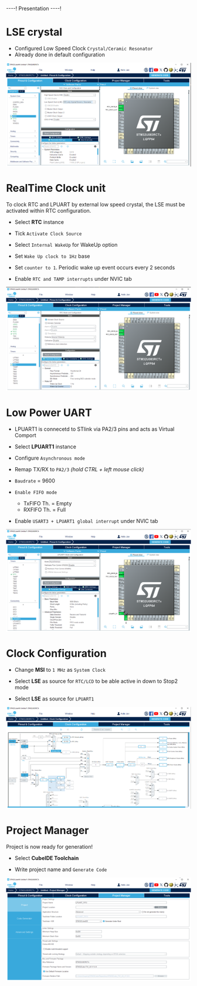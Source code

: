 ----!
Presentation
----!

# LSE crystal
- Configured Low Speed Clock `Crystal/Ceramic Resonator`
- Already done in default configuration 

![image](./img/LSE.png)


# RealTime Clock unit
To clock RTC and LPUART by external low speed crystal, the LSE must be activated within RTC configuration.
<p> </p>

- Select **RTC** instance
  
- Tick `Activate Clock Source`

- Select `Internal WakeUp` for WakeUp option
  
- Set `Wake Up clock to 1Hz` base
  
- Set `counter to 1`. Periodic wake up event occurs every 2 seconds

- Enable `RTC and TAMP interrupts` under NVIC tab

![image](./img/RTC.png)

# Low Power UART
- LPUART1 is connecetd to STlink via PA2/3 pins and acts as Virtual Comport

- Select **LPUART1** instance
  
- Configure `Asynchronous mode`

- Remap TX/RX to `PA2/3` *(hold CTRL + left mouse click)*

- `Baudrate` = 9600​

- `Enable FIFO mode`​
  - TxFIFO Th. = Empty​
  - RXFIFO Th. = Full

- Enable `USART3 + LPUART1 global interrupt` under NVIC tab

![image](./img/LPUART.png)

# Clock Configuration
- Change **MSI** to `1 MHz` as `System Clock`
  
- Select **LSE** as source for `RTC/LCD` to be able active in down to Stop2 mode

- Select **LSE** as source for `LPUART1`
<p> </p>

![image](./img/clock.png)

# Project Manager
Project is now ready for generation!

- Select **CubeIDE Toolchain**

- Write project name and `Generate Code`
  
![image](./img/generate_project.png)
  